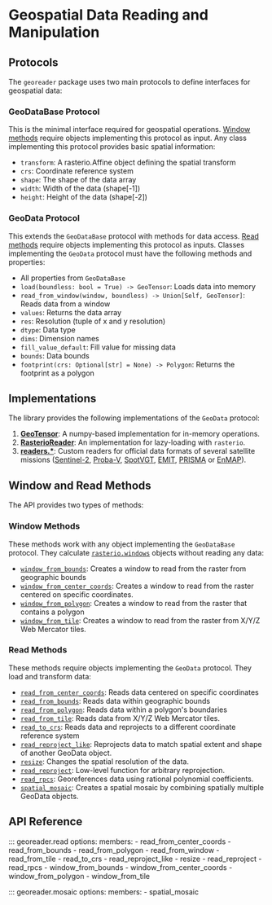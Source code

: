 # Geospatial Data Reading and Manipulation

## Protocols

The `georeader` package uses two main protocols to define interfaces for geospatial data:

### GeoDataBase Protocol

This is the minimal interface required for geospatial operations. [Window methods](#window-methods) require objects implementing this protocol as input. Any class implementing this protocol provides basic spatial information:

- `transform`: A rasterio.Affine object defining the spatial transform
- `crs`: Coordinate reference system
- `shape`: The shape of the data array
- `width`: Width of the data (shape[-1])
- `height`: Height of the data (shape[-2])

### GeoData Protocol

This extends the `GeoDataBase` protocol with methods for data access. [Read methods](#read-methods) require objects implementing this protocol as inputs. Classes implementing the `GeoData` protocol must have the following methods and properties:

- All properties from `GeoDataBase`
- `load(boundless: bool = True) -> GeoTensor`: Loads data into memory
- `read_from_window(window, boundless) -> Union[Self, GeoTensor]`: Reads data from a window
- `values`: Returns the data array
- `res`: Resolution (tuple of x and y resolution)
- `dtype`: Data type
- `dims`: Dimension names
- `fill_value_default`: Fill value for missing data
- `bounds`: Data bounds
- `footprint(crs: Optional[str] = None) -> Polygon`: Returns the footprint as a polygon

## Implementations

The library provides the following implementations of the `GeoData` protocol:

1. **[GeoTensor](../modules/geotensor_module.md)**: A numpy-based implementation for in-memory operations.
2. **[RasterioReader](../modules/rasterio_reader.md)**: An implementation for lazy-loading with `rasterio`.
3. **[readers.*](../modules/readers_module.md)**: Custom readers for official data formats of several satellite missions ([Sentinel-2](../modules/readers_module.md#sentinel-2-reader), [Proba-V](../modules/readers_module.md#proba-v-reader), [SpotVGT](../modules/readers_module.md#spotvgt-reader), [EMIT](../modules/readers_module.md#emit-reader), [PRISMA](../modules/readers_module.md#prisma-reader) or [EnMAP](../modules/readers_module.md#enmap-reader)).

## Window and Read Methods

The API provides two types of methods:

### Window Methods

These methods work with any object implementing the `GeoDataBase` protocol. They calculate [`rasterio.windows`](https://rasterio.readthedocs.io/en/stable/api/rasterio.windows.html) objects without reading any data:

- [`window_from_bounds`](#georeader.read.window_from_bounds): Creates a window to read from the raster from geographic bounds
- [`window_from_center_coords`](#georeader.read.window_from_center_coords): Creates a window  to read from the raster  centered on specific coordinates.
- [`window_from_polygon`](#georeader.read.window_from_polygon): Creates a window  to read from the raster that contains a polygon
- [`window_from_tile`](#georeader.read.window_from_tile): Creates a window  to read from the raster from X/Y/Z Web Mercator tiles.

### Read Methods

These methods require objects implementing the `GeoData` protocol. They load and transform data:

- [`read_from_center_coords`](#georeader.read.read_from_center_coords): Reads data centered on specific coordinates
- [`read_from_bounds`](#georeader.read.read_from_bounds): Reads data within geographic bounds
- [`read_from_polygon`](#georeader.read.read_from_polygon): Reads data within a polygon's boundaries
- [`read_from_tile`](#georeader.read.read_from_tile): Reads data from X/Y/Z Web Mercator tiles.
- [`read_to_crs`](#georeader.read.read_to_crs): Reads data and reprojects to a different coordinate reference system
- [`read_reproject_like`](#georeader.read.read_reproject_like): Reprojects data to match spatial extent and shape of another GeoData object.
- [`resize`](#georeader.read.resize): Changes the spatial resolution of the data.
- [`read_reproject`](#georeader.read.read_reproject): Low-level function for arbitrary reprojection.
- [`read_rpcs`](#georeader.read.read_rpcs): Georeferences data using rational polynomial coefficients.
- [`spatial_mosaic`](#georeader.mosaic.spatial_mosaic): Creates a spatial mosaic by combining spatially multiple GeoData objects.


## API Reference

::: georeader.read
    options:
      members:
        - read_from_center_coords
        - read_from_bounds
        - read_from_polygon
        - read_from_window
        - read_from_tile
        - read_to_crs
        - read_reproject_like
        - resize
        - read_reproject
        - read_rpcs
        - window_from_bounds
        - window_from_center_coords
        - window_from_polygon
        - window_from_tile

::: georeader.mosaic
    options:
      members:
        - spatial_mosaic
    